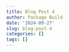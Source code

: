 ```yaml
---
title: Blog Post 4
author: Package Build
date: '2024-09-27'
slug: blog-post-4
categories: []
tags: []
---
```

